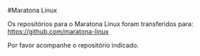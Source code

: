 #Maratona Linux

Os repositórios para o Maratona Linux foram transferidos para:
https://github.com/maratona-linux

Por favor acompanhe o repositório indicado.
